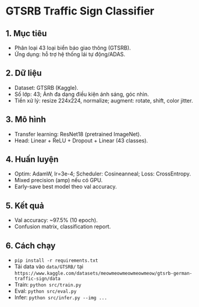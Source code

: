 # GTSRB Traffic Sign Classifier

## 1. Mục tiêu
- Phân loại 43 loại biển báo giao thông (GTSRB).
- Ứng dụng: hỗ trợ hệ thống lái tự động/ADAS.

## 2. Dữ liệu
- Dataset: GTSRB (Kaggle).
- Số lớp: 43; Ảnh đa dạng điều kiện ánh sáng, góc nhìn.
- Tiền xử lý: resize 224x224, normalize; augment: rotate, shift, color jitter.

## 3. Mô hình
- Transfer learning: ResNet18 (pretrained ImageNet).
- Head: Linear + ReLU + Dropout + Linear (43 classes).

## 4. Huấn luyện
- Optim: AdamW, lr=3e-4; Scheduler: Cosineanneal; Loss: CrossEntropy.
- Mixed precision (amp) nếu có GPU.
- Early-save best model theo val accuracy.

## 5. Kết quả
- Val accuracy: ~97.5% (10 epoch).
- Confusion matrix, classification report.

## 6. Cách chạy
- `pip install -r requirements.txt`
- Tải data vào `data/GTSRB/` tại `https://www.kaggle.com/datasets/meowmeowmeowmeowmeow/gtsrb-german-traffic-sign/data`
- Train: `python src/train.py`
- Eval: `python src/eval.py`
- Infer: `python src/infer.py --img ...`